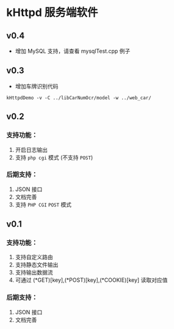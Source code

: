 # kHttpd 服务端软件

## v0.4

- 增加 MySQL 支持，请查看 mysqlTest.cpp 例子

## v0.3

- 增加车牌识别代码
```shell script
kHttpdDemo -v -C ../libCarNumOcr/model -w ../web_car/
```

## v0.2

### 支持功能：

1. 开启日志输出
2. 支持 `php cgi` 模式 (不支持 `POST`)

### 后期支持：

1. JSON 接口
2. 文档完善
3. 支持 `PHP CGI` `POST` 模式

## v0.1

### 支持功能：

1. 支持自定义路由
2. 支持静态文件输出
3. 支持输出数据流
4. 可通过 (*GET)[key],(*POST)[key],(*COOKIE)[key] 读取对应值

### 后期支持：

1. JSON 接口
2. 文档完善